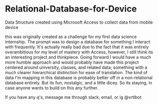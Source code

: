 # Relational-Database-for-Device
Data Structure created using Microsoft Access to collect data from mobile device 


this was originally created as a challenge for my first data science internship. The prompt was to design a database for something I interact with frequently. It's actually really bad due to the fact that it was entirely overambitious for my level of mastery with Access, however, I still think its an interesting project and thinkpiece. Going forward I would have a much more humble approach and would probably have made this project centered around university, classes, and related data; something with a much clearer hierarchical distinction for ease of translation. The kind of data I'm mapping in this database is probably better off in a non-relational database entirely. But its fun, nostalgic, and a little dicey. So its staying, in case anyone wants to build on this any further.

If you have any q's, message me through slack, email, or ig @vrtlbot
